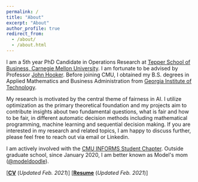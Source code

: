 ```yaml
---
permalink: /
title: "About"
excerpt: "About"
author_profile: true
redirect_from: 
  - /about/
  - /about.html
---
```


I am a 5th year PhD Candidate in Operations Research at [Tepper School of Business, Carnegie Mellon University](https://www.cmu.edu/tepper). I am fortunate to be advised by Professor [John Hooker](http://public.tepper.cmu.edu/jnh). Before joining CMU, I obtained my B.S. degrees in Applied Mathematics and Business Administration from [Georgia Institute of Technology](https://www.gatech.edu). 

My research is motivated by the central theme of fairness in AI. I utilize optimization as the primary theoretical foundation and my projects aim to contribute insights about two fundamental questions, what is fair and how to be fair, in different automatic decision methods including mathematical programming, machine learning and sequential decision making. If you are interested in my research and related topics, I am happy to discuss further, please feel free to reach out via email or Linkedin.

I am actively involved with the [CMU INFORMS Student Chapter](https://cmuinforms.org). Outside graduate school, since January 2020, I am better known as Model's mom ([@modeldoodle](https://www.instagram.com/modeldoodle/?hl=en)). 

[[**CV**](http://vxychen.github.io/files/CV-VioletChen-Feb21.pdf) (*Updated Feb. 2021*)] 
[[**Resume**](http://vxychen.github.io/files/Resume_VioletChen_Feb21.pdf) (*Updated Feb. 2021*)]
